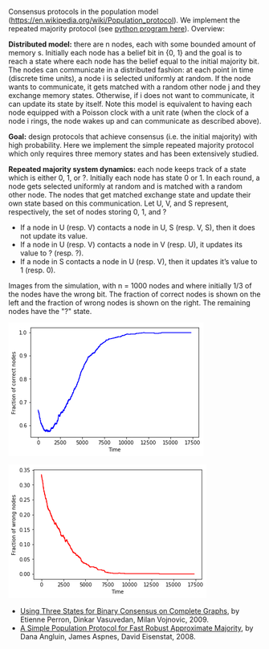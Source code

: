 Consensus protocols in the population model (https://en.wikipedia.org/wiki/Population_protocol). We implement the repeated majority protocol (see <a href="https://github.com/yuvalperes/Distributed-computing/blob/master/consensus_repeated_majority.py">python program here</a>). Overview:

**Distributed model:** there are n nodes, each with some bounded amount of memory s. Initially each node has a belief bit in {0, 1} and the goal is to reach a state where each node has the belief equal to the initial majority bit. The nodes can communicate in a distributed fashion: at each point in time (discrete time units), a node i is selected uniformly at random. If the node wants to communicate, it gets matched with a random other node j and they exchange memory states. Otherwise, if i does not want to communicate, it can update its state by itself. Note this model is equivalent to having each node equipped with a Poisson clock with a unit rate (when the clock of a node i rings, the node wakes up and can communicate as described above).

**Goal:** design protocols that achieve consensus (i.e. the initial majority) with high probability. 
Here we implement the simple repeated majority protocol which only requires three memory states and has been extensively studied.


**Repeated majority system dynamics:** each node keeps track of a state which is either 0, 1, or ?. Initially each node has state 0 or 1. In each round, a node gets selected uniformly at random and is matched with a random other node. The nodes that get matched exchange state and update their own state based on this communication. Let U, V, and S represent, respectively, the set of nodes storing 0, 1, and ?
- If a  node in U (resp. V) contacts a node in U, S (resp. V, S), then it does not update its value. 
- If a node in U (resp. V) contacts a node in V (resp. U), it updates its value to ? (resp. ?).  
- If a  node in S contacts a node in U (resp. V), then it updates it’s value to 1 (resp. 0). 
    
Images from the simulation, with n = 1000 nodes and where initially 1/3 of the nodes have the wrong bit. The fraction of correct nodes is shown on the left and the fraction of wrong nodes is shown on the right. The remaining nodes have the "?" state.

![Correct Nodes](https://github.com/yuvalperes/Distributed-computing/blob/master/correct_fraction_n%3D1000.png)

![Wrong Nodes](https://github.com/yuvalperes/Distributed-computing/blob/master/wrong_fraction_n%3D1000.png)

- <a href="https://www.microsoft.com/en-us/research/wp-content/uploads/2016/02/tr-2008-114.pdf">Using Three States for Binary Consensus on Complete Graphs</a>, by Etienne Perron, Dinkar Vasuvedan, Milan Vojnovic, 2009.
- <a href="http://www.cs.yale.edu/homes/aspnes/papers/approximate-majority-journal.pdf">A Simple Population Protocol for Fast Robust Approximate Majority</a>, by Dana Angluin, James Aspnes, David Eisenstat, 2008.

